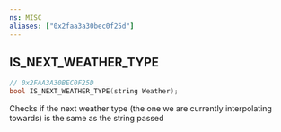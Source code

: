 ```yaml
---
ns: MISC
aliases: ["0x2faa3a30bec0f25d"]
---
```

## IS_NEXT_WEATHER_TYPE

```c
// 0x2FAA3A30BEC0F25D
bool IS_NEXT_WEATHER_TYPE(string Weather);
```

Checks if the next weather type (the one we are currently interpolating towards) is the same as the string passed


